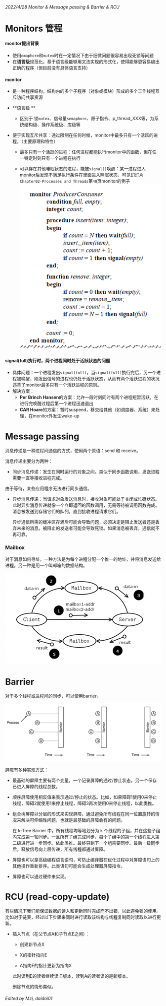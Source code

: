 
###### 2022/4/28 Monitor & Message passing & Barrier & RCU 

# Monitors 管程

#### monitor提出背景

* 使用`emaphore`和`mutex`时在一定情况下由于细微问题很容易出现死锁等问题
* 在**语言级**规范化，基于语言级能够用文法实现的形式化，使得能够更容易编出正确的程序（但目前没有具体语言支持）

#### monitor 

* 是一种程序结构，结构内的多个子程序（对象或模块）形成的多个工作线程互斥访问共享资源
* **语言级 **
  * 区别于 锁`mutex`、信号量`semaphore`、原子指令、p_thread_XXX等，为系统结构级、操作系统级、库级等

* 便于实现互斥共享：通过限制在任何时候，monitor中最多只有一个活跃的进程。（主要原理和特性）

  * 最多只有一个活跃的进程：任何进程都能执行monitor中的函数，但在任一特定时刻只有一个进程在执行

  * 可以存在其他睡眠状态的进程，能被`signal()`唤醒：某一进程进入monitor后发现不满足执行条件在里面进入睡眠状态，可见幻灯片`Chapter02-Processes and Threads`第`48`页monitor的例子
   ![avatar](monitor.png)

#### signal(full)执行时，两个进程同时处于活跃状态的问题

* 具体问题：一个进程发出`signal(full)`，当`signal(full)`执行完后，另一个进程被唤醒，刚发出信号的进程也仍处于活跃状态，从而有两个活跃进程的状况违背了monitor最多只有一个活跃进程的原则。
* 解决方案：
  * **Per Brinch Hansen**的方案：允许一段时刻同时有两个进程短暂活跃，在进行完唤醒过程后第一个进程迅速退出
  * **CAR Hoare**的方案：暂时suspend，移交给其他（如调度器、系统）来处理，在monitor外发生wake-up

# Message passing

消息传递是一种进程间通信的方式，使用两个原语：send 和 receive。

消息传递主要分为两种：

- 同步消息传递：发生在同时运行的对象之间。类似于同步函数调用，发送进程需要一直等接收进程完成。

 由于等待，某些应用程序无法进行同步通信。

- 异步消息传递：当请求对象发送消息时，接收对象可能处于关闭或忙碌状态。此时异步消息传递就像一个立即返回的函数调用，无需等待被调用函数完成。消息被发送到存储它们的队列，直到接收进程请求它们。

	异步通信所需的缓冲区存满后可能会导致问题，必须决定是阻止发送者还是丢弃未来的消息。被阻止的发送者可能会导致死锁。如果消息被丢弃，通信就不再可靠。
	
### Mailbox

对于消息如何寻址，一种方法是为每个进程分配一个惟一的地址，并将消息发送给进程。另一种是用一个叫邮箱的数据结构。

![avatar](mailbox.png)

# Barrier

对于多个线程或进程间的同步，可以使用barrier。

![avatar](barrier.png)

屏障有多种实现方式：

- 最基础的屏障主要有两个变量，一个记录屏障的通过/停止状态，另一个保存已进入屏障的线程总数。

- 顺序屏障使用相反值来表示通过/停止的状态。比如，如果障碍1使用0来停止线程，障碍2就使用1来停止线程，障碍3再次使用0来停止线程，以此类推。

- 组合树屏障以分层的形式来实现屏障，通过避免所有线程在同一位置旋转的情况来解决可伸缩性问题，也就是最基础的屏障会有的问题。

	在 k-Tree Barrier 中，所有线程均等地划分为 k 个线程的子组，并在这些子组内完成第一轮同步。一旦所有子组完成同步，每个子组中的第一个线程进入第二级进行进一步同步。依此类推。最终只剩下一个组需要同步。最后一级同步后，释放信号向上层传递，所有线程都通过屏障。
	
- 屏障也可以是高级编程语言语句，可防止编译器在优化过程中对屏障语句上的其他操作重新排序。此类语句可能会生成处理器屏障指令。

- 屏障也可以通过硬件来实现。


# RCU (read-copy-update)

有些情况下我们能保证数据的读入和更新同时完成而不出错，以此避免锁的使用。比如对于链表，经过以下步骤来同时进行读取该结构与线程复制同时读取以进行更新。

- 插入节点（在父节点A和子节点E之间）：

	- 创建新节点X
	
	- X的指针指向E
	
	- A指向E的指针更新为指向X
	
	此时读到E的读者继续读旧版本，读到A的读者读的是新版本。
	
	删除节点的情形类似。

###### Edited by Mzi, daidai01

